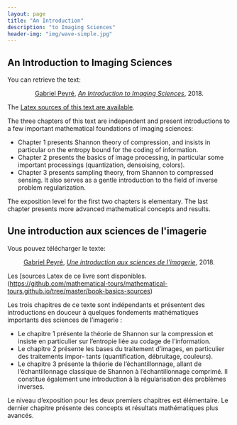 ```yaml
---
layout: page
title: "An Introduction"
description: "to Imaging Sciences"
header-img: "img/wave-simple.jpg"
---
```



An Introduction to Imaging Sciences
---------


You can retrieve the text:

<div align="center">
  <a href="http://www.gpeyre.com/">Gabriel Peyré</a>, <i><a href="https://mathematical-tours.github.io/book-basics-sources/IntroImaging.pdf">An Introduction to Imaging Sciences</a></i>, 2018.
</div>

The [Latex sources of this text are available](https://github.com/mathematical-tours/mathematical-tours.github.io/tree/master/book-basics-sources).

The three chapters of this text are independent and present introductions to a few important mathematical foundations of imaging sciences:

- Chapter 1 presents Shannon theory of compression, and insists in particular on the entropy bound for the coding of information.
- Chapter 2 presents the basics of image processing, in particular some important processings (quantization, densoising, colors).
- Chapter 3 presents sampling theory, from Shannon to compressed sensing. It also serves as a gentle introduction to the field of inverse problem regularization.

The exposition level for the first two chapters is elementary. The last chapter presents more advanced mathematical concepts and results.


Une introduction aux sciences de l'imagerie
---------

Vous pouvez télécharger le texte:

<div align="center">
  <a href="http://www.gpeyre.com/">Gabriel Peyré</a>, <i><a href="https://mathematical-tours.github.io/book-basics-sources/IntroImaging-FR.pdf">Une introduction aux sciences de l'imagerie</a></i>, 2018.
</div>

Les [sources Latex de ce livre sont disponibles.(https://github.com/mathematical-tours/mathematical-tours.github.io/tree/master/book-basics-sources)

Les trois chapitres de ce texte sont indépendants et présentent des introductions en douceur à quelques fondements mathématiques importants des sciences de l’imagerie :

- Le chapitre 1 présente la théorie de Shannon sur la compression et insiste en particulier sur l’entropie liée au codage de l’information.
- Le chapitre 2 présente les bases du traitement d’images, en particulier des traitements impor- tants (quantification, débruitage, couleurs).
- Le chapitre 3 présente la théorie de l’échantillonnage, allant de l’échantillonnage classique de Shannon à l’échantillonnage comprimé. Il constitue également une introduction à la régularisation des problèmes inverses.

Le niveau d’exposition pour les deux premiers chapitres est élémentaire. Le dernier chapitre présente des concepts et résultats mathématiques plus avancés.
